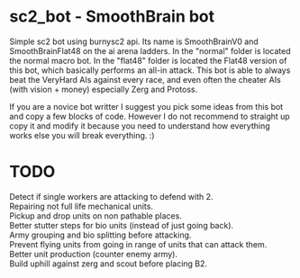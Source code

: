 # sc2_bot - SmoothBrain bot

Simple sc2 bot using burnysc2 api.
Its name is SmoothBrainV0 and SmoothBrainFlat48 on the ai arena ladders.
In the "normal" folder is located the normal macro bot. In the "flat48" folder is located the Flat48 version of this bot, which basically performs an all-in attack.
This bot is able to always beat the VeryHard AIs against every race, and even often the cheater AIs (with vision + money) especially Zerg and Protoss.

If you are a novice bot writter I suggest you pick some ideas from this bot and copy a few blocks of code. However I do not recommend to straight up copy it and modify it because you need to understand how everything works else you will break everything. :)

# TODO

Detect if single workers are attacking to defend with 2.<br/>
Repairing not full life mechanical units.<br/>
Pickup and drop units on non pathable places.<br/>
Better stutter steps for bio units (instead of just going back).<br/>
Army grouping and bio splitting before attacking.<br/>
Prevent flying units from going in range of units that can attack them.<br/>
Better unit production (counter enemy army).<br/>
Build uphill against zerg and scout before placing B2.<br/>